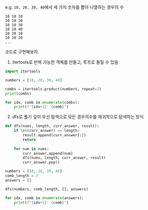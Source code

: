 e.g. `10, 20, 30, 40`에서 세 가지 숫자를 뽑아 나열하는 경우의 수

```
10 10 10
10 10 20
10 10 30
10 10 40
10 20 10
10 20 20
...
```

코드로 구현해보자.

1. itertools로 반복 가능한 객체를 만들고, 루프로 돌릴 수 있음
```python
import itertools

numbers = [10, 20, 30, 40]

combs = itertools.product(numbers, repeat=3)
print(combs)

for idx, comb in enumerate(combs):
    print(f"{idx+1}: {comb}")
```

2. dfs로 풀기
깊이 우선 탐색으로 모든 경우의수를 재귀적으로 탐색하는 방식

```python
def dfs(nums, length, curr_answer, result):
    if len(curr_answer) == length:
        result.append(curr_answer[:])
        return
    
    for num in nums:
        curr_answer.append(num)
        dfs(nums, length, curr_answer, result)
        curr_answer.pop()

numbers = [10, 20, 30, 40]
comb_length = 3
answers = []

dfs(numbers, comb_length, [], answers)

for idx, comb in enumerate(answers):
    print(f"{idx+1}: {comb}")
```